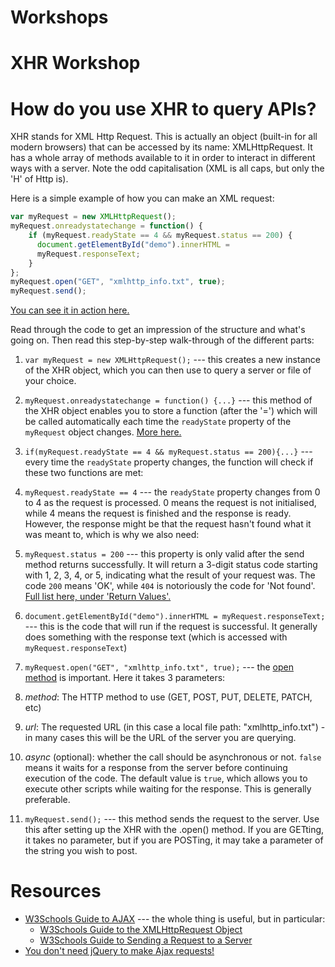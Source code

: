 # Workshops

# XHR Workshop

# How do you use XHR to query APIs?

XHR stands for XML Http Request. This is actually an object (built-in for all modern browsers) that can be accessed by its name: XMLHttpRequest. It has a whole array of methods available to it in order to interact in different ways with a server. Note the odd capitalisation (XML is all caps, but only the 'H' of Http is).

Here is a simple example of how you can make an XML request:

```javascript
var myRequest = new XMLHttpRequest();
myRequest.onreadystatechange = function() {
    if (myRequest.readyState == 4 && myRequest.status == 200) {
      document.getElementById("demo").innerHTML =
      myRequest.responseText;
    }
};
myRequest.open("GET", "xmlhttp_info.txt", true);
myRequest.send();
```

[You can see it in action here.](http://www.w3schools.com/ajax/tryit.asp?filename=tryajax_first)

Read through the code to get an impression of the structure and what's going on. Then read this step-by-step walk-through of the different parts:

1. `var myRequest = new XMLHttpRequest();` --- this creates a new instance of the XHR object, which you can then use to query a server or file of your choice.

2. `myRequest.onreadystatechange = function() {...}` --- this method of the XHR object enables you to store a function (after the '=') which will be called automatically each time the `readyState` property of the `myRequest` object changes. [More here.](http://www.w3schools.com/ajax/ajax_xmlhttprequest_onreadystatechange.asp)

3. `if(myRequest.readyState == 4 && myRequest.status == 200){...}` --- every time the `readyState` property changes, the function will check if these two functions are met:
 1. `myRequest.readyState == 4` --- the `readyState` property changes from 0 to 4 as the request is processed. 0 means the request is not initialised, while 4 means the request is finished and the response is ready. However, the response might be that the request hasn't found what it was meant to, which is why we also need:
 2. `myRequest.status = 200` --- this property is only valid after the send method returns successfully. It will return a 3-digit status code starting with 1, 2, 3, 4, or 5, indicating what the result of your request was. The code `200` means 'OK', while `404` is notoriously the code for 'Not found'. [Full list here, under 'Return Values'.](https://msdn.microsoft.com/en-us/library/ms767625)
4. `document.getElementById("demo").innerHTML =
myRequest.responseText;` --- this is the code that will run if the request is successful. It generally does something with the response text (which is accessed with `myRequest.responseText`)
5. `myRequest.open("GET", "xmlhttp_info.txt", true);` --- the [open method](https://msdn.microsoft.com/en-us/library/ms757849) is important. Here it takes 3 parameters:
 1. *method*: The HTTP method to use (GET, POST, PUT, DELETE, PATCH, etc)
 2. *url*: The requested URL (in this case a local file path: "xmlhttp_info.txt") - in many cases this will be the URL of the server you are querying.
 3. *async* (optional): whether the call should be asynchronous or not. `false` means it waits for a response from the server before continuing execution of the code. The default value is `true`, which allows you to execute other scripts while waiting for the response. This is generally preferable.
6. `myRequest.send();` --- this method sends the request to the server. Use this after setting up the XHR with the .open() method. If you are GETting, it takes no parameter, but if you are POSTing, it may take a parameter of the string you wish to post.

# Resources
* [W3Schools Guide to AJAX](http://www.w3schools.com/ajax/default.asp) --- the whole thing is useful, but in particular:
    * [W3Schools Guide to the XMLHttpRequest Object](http://www.w3schools.com/ajax/ajax_xmlhttprequest_create.asp)
    * [W3Schools Guide to Sending a Request to a Server](http://www.w3schools.com/ajax/ajax_xmlhttprequest_send.asp)
* [You don't need jQuery to make Ajax requests!](http://blog.garstasio.com/you-dont-need-jquery/ajax/)


